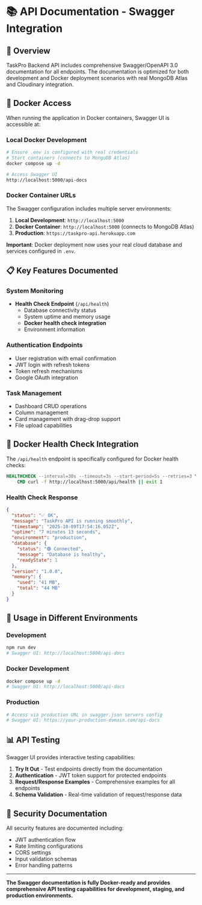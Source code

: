 # 📚 API Documentation - Swagger Integration

## 🎯 Overview

TaskPro Backend API includes comprehensive Swagger/OpenAPI 3.0 documentation for all endpoints. The documentation is optimized for both development and Docker deployment scenarios with real MongoDB Atlas and Cloudinary integration.

## 🐳 Docker Access

When running the application in Docker containers, Swagger UI is accessible at:

### Local Docker Development

```bash
# Ensure .env is configured with real credentials
# Start containers (connects to MongoDB Atlas)
docker compose up -d

# Access Swagger UI
http://localhost:5000/api-docs
```

### Docker Container URLs

The Swagger configuration includes multiple server environments:

1. **Local Development**: `http://localhost:5000`
2. **Docker Container**: `http://localhost:5000` (connects to MongoDB Atlas)
3. **Production**: `https://taskpro-api.herokuapp.com`

**Important**: Docker deployment now uses your real cloud database and services configured in `.env`.

## 📋 Key Features Documented

### System Monitoring

- **Health Check Endpoint** (`/api/health`)
  - Database connectivity status
  - System uptime and memory usage
  - **Docker health check integration**
  - Environment information

### Authentication Endpoints

- User registration with email confirmation
- JWT login with refresh tokens
- Token refresh mechanisms
- Google OAuth integration

### Task Management

- Dashboard CRUD operations
- Column management
- Card management with drag-drop support
- File upload capabilities

## 🔧 Docker Health Check Integration

The `/api/health` endpoint is specifically configured for Docker health checks:

```dockerfile
HEALTHCHECK --interval=30s --timeout=3s --start-period=5s --retries=3 \
    CMD curl -f http://localhost:5000/api/health || exit 1
```

### Health Check Response

```json
{
  "status": "✅ OK",
  "message": "TaskPro API is running smoothly",
  "timestamp": "2025-10-09T17:54:16.052Z",
  "uptime": "7 minutes 13 seconds",
  "environment": "production",
  "database": {
    "status": "🟢 Connected",
    "message": "Database is healthy",
    "readyState": 1
  },
  "version": "1.0.0",
  "memory": {
    "used": "41 MB",
    "total": "44 MB"
  }
}
```

## 🎯 Usage in Different Environments

### Development

```bash
npm run dev
# Swagger UI: http://localhost:5000/api-docs
```

### Docker Development

```bash
docker compose up -d
# Swagger UI: http://localhost:5000/api-docs
```

### Production

```bash
# Access via production URL in swagger.json servers config
# Swagger UI: https://your-production-domain.com/api-docs
```

## 📊 API Testing

Swagger UI provides interactive testing capabilities:

1. **Try It Out** - Test endpoints directly from the documentation
2. **Authentication** - JWT token support for protected endpoints
3. **Request/Response Examples** - Comprehensive examples for all endpoints
4. **Schema Validation** - Real-time validation of request/response data

## 🔐 Security Documentation

All security features are documented including:

- JWT authentication flow
- Rate limiting configurations
- CORS settings
- Input validation schemas
- Error handling patterns

---

**The Swagger documentation is fully Docker-ready and provides comprehensive API testing capabilities for development, staging, and production environments.**
